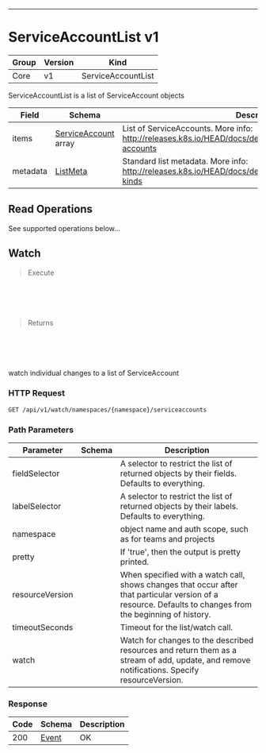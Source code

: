 

-----------
# ServiceAccountList v1



Group        | Version     | Kind
------------ | ---------- | -----------
Core | v1 | ServiceAccountList







ServiceAccountList is a list of ServiceAccount objects



Field        | Schema     | Description
------------ | ---------- | -----------
items | [ServiceAccount](#serviceaccount-v1) array | List of ServiceAccounts. More info: http://releases.k8s.io/HEAD/docs/design/service_accounts.md#service-accounts
metadata | [ListMeta](#listmeta-unversioned) | Standard list metadata. More info: http://releases.k8s.io/HEAD/docs/devel/api-conventions.md#types-kinds





## <strong>Read Operations</strong>

See supported operations below...

## Watch

> Execute

```shell



```



```yaml



```

> Returns

```shell



```


```yaml



```



watch individual changes to a list of ServiceAccount

### HTTP Request

`GET /api/v1/watch/namespaces/{namespace}/serviceaccounts`

### Path Parameters

Parameter    | Schema     | Description
------------ | ---------- | -----------
fieldSelector |  | A selector to restrict the list of returned objects by their fields. Defaults to everything.
labelSelector |  | A selector to restrict the list of returned objects by their labels. Defaults to everything.
namespace |  | object name and auth scope, such as for teams and projects
pretty |  | If 'true', then the output is pretty printed.
resourceVersion |  | When specified with a watch call, shows changes that occur after that particular version of a resource. Defaults to changes from the beginning of history.
timeoutSeconds |  | Timeout for the list/watch call.
watch |  | Watch for changes to the described resources and return them as a stream of add, update, and remove notifications. Specify resourceVersion.


### Response

Code         | Schema     | Description
------------ | ---------- | -----------
200 | [Event](#event-versioned) | OK





